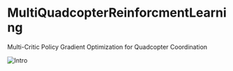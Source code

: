 # MultiQuadcopterReinforcmentLearning
Multi-Critic Policy Gradient Optimization for Quadcopter Coordination

![Intro](/imgs/Section_133.png)
